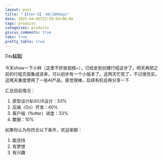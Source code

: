 ```yaml
---
layout: post
title: "【Iter-X】 48/100days"
date: 2025-04-05T23:59:59+08:00
tags: products
categories: products
giscus_comments: true
tabs: true
pretty_table: true
---
```


Day4️⃣8️⃣

今天show一下小样（这里不好放视频~），已经走到创建行程这步了，明天再把之前的行程页面集成进来，可以初步有一个小版本了。这两天忙死了，不过很充实，这两天重度使用了一些AI产品，感觉很棒，后续有机会再分享一下

汇总目前情况：

1. 原型设计&UI/UX设计：33%
2. 后端（Go）开发：40%
3. 客户端（flutter）进度：33%
4. 数据：10%

如果你认为你符合以下条件，欢迎来聊：

1. 能坚持
2. 有梦想
3. 有兴趣
